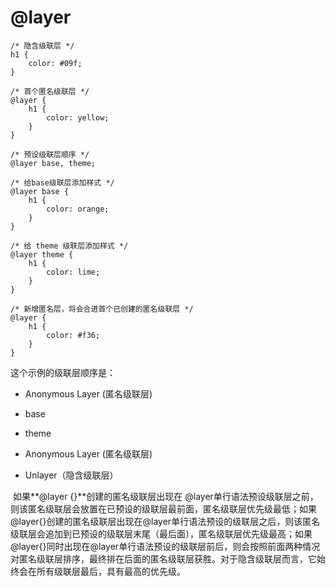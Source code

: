 # @layer

```
/* 隐含级联层 */
h1 {
    color: #09f;
}

/* 首个匿名级联层 */
@layer {
    h1 {
        color: yellow;
    }
}

/* 预设级联层顺序 */
@layer base, theme;

/* 给base级联层添加样式 */
@layer base {
    h1 {
        color: orange;
    }
}

/* 给 theme 级联层添加样式 */
@layer theme {
    h1 {
        color: lime;
    }
}

/* 新增匿名层，将会合进首个已创建的匿名级联层 */
@layer {
    h1 {
        color: #f36;
    }
}
```

这个示例的级联层顺序是：<br/>

- Anonymous Layer (匿名级联层)<br/>

- base<br/>

- theme<br/>

- Anonymous Layer (匿名级联层)<br/>

- Unlayer（隐含级联层）<br/>



​        如果**@layer {}**创建的匿名级联层出现在 @layer单行语法预设级联层之前，则该匿名级联层会放置在已预设的级联层最前面，匿名级联层优先级最低；如果@layer{}创建的匿名级联层出现在@layer单行语法预设的级联层之后，则该匿名级联层会追加到已预设的级联层末尾（最后面），匿名级联层优先级最高；如果@layer{}同时出现在@layer单行语法预设的级联层前后，则会按照前面两种情况对匿名级联层排序，最终排在后面的匿名级联层获胜。对于隐含级联层而言，它始终会在所有级联层最后，具有最高的优先级。
